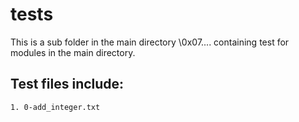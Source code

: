 tests
=====

This is a sub folder in the main directory \0x07.... containing test for modules in the main directory.

Test files include:
-------------------
	1. 0-add_integer.txt

